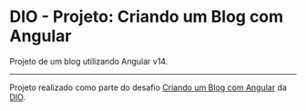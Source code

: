 # DIO - Projeto: Criando um Blog com Angular

Projeto de um blog utilizando Angular v14.


---

Projeto realizado como parte do desafio [Criando um Blog com Angular](https://web.dio.me/project/criando-um-blog/learning/19013487-b8a3-4073-8b38-796e03d80453) da [DIO](https://web.dio.me).

